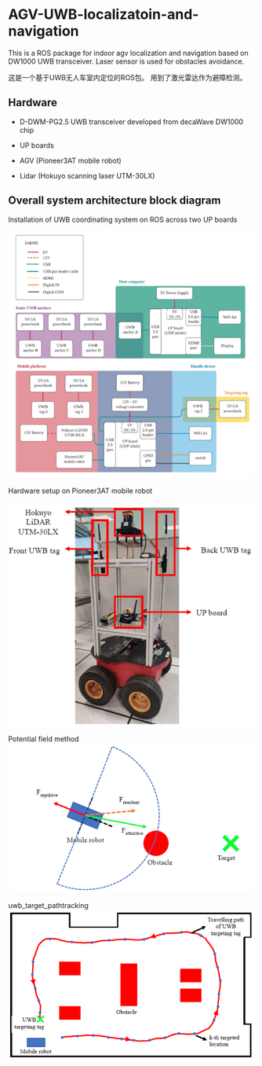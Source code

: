 # AGV-UWB-localizatoin-and-navigation
This is a ROS package for indoor agv localization and navigation based on DW1000 UWB transceiver. Laser sensor is used for obstacles avoidance. 

这是一个基于UWB无人车室内定位的ROS包。 用到了激光雷达作为避障检测。
## Hardware
- D-DWM-PG2.5 UWB transceiver developed from decaWave DW1000 chip

- UP boards

- AGV (Pioneer3AT mobile robot)

- Lidar (Hokuyo scanning laser UTM-30LX)

## Overall system architecture block diagram

Installation of UWB coordinating system on ROS across two UP boards

![Overall system architecture block diagram](https://github.com/jiaying001/AGV-UWB-localizatoin-and-navigation/blob/main/images/Overall%20system%20architecture%20block%20diagram.png)

Hardware setup on Pioneer3AT mobile robot

![Hardware setup on Pioneer3AT mobile robot](https://github.com/jiaying001/AGV-UWB-localizatoin-and-navigation/blob/main/images/Hardware%20setup%20on%20Pioneer3AT%20mobile%20robot.png)

Potential field method
![potential_field_method](https://github.com/jiaying001/AGV-UWB-localizatoin-and-navigation/blob/main/images/potential_field_method.png)

uwb_target_pathtracking
![uwb_target_pathtracking](https://github.com/jiaying001/AGV-UWB-localizatoin-and-navigation/blob/main/images/uwb_target_pathtracking.png)
